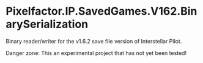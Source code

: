 # Pixelfactor.IP.SavedGames.V162.BinarySerialization
Binary reader/writer for the v1.6.2 save file version of Interstellar Pilot.

Danger zone: This an experimental project that has not yet been tested!
